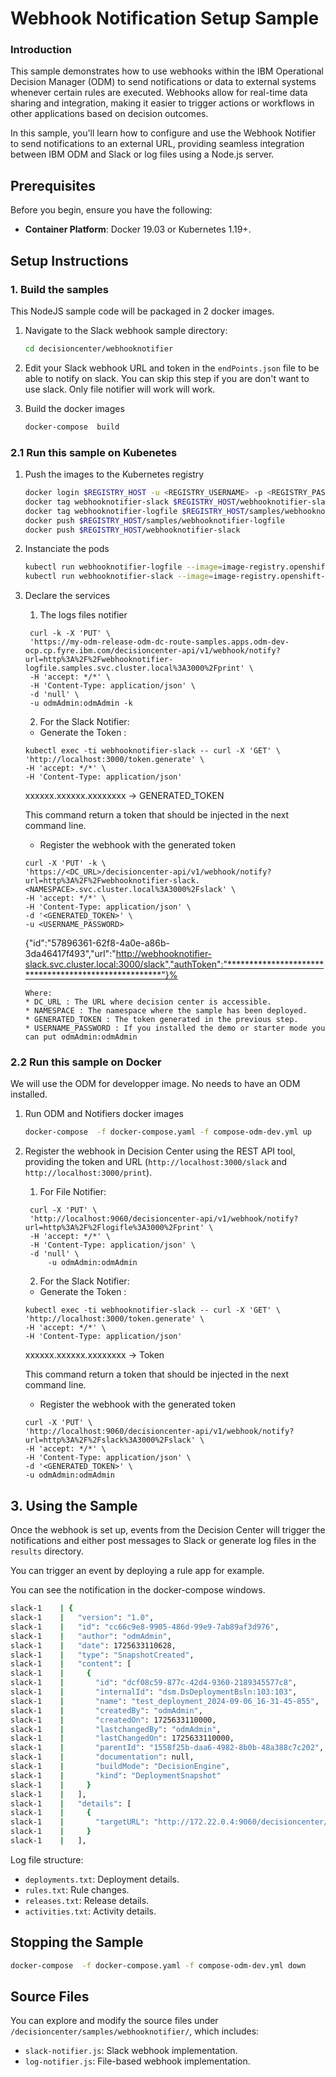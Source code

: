 
# Webhook Notification Setup Sample
### Introduction
This sample demonstrates how to use webhooks within the IBM Operational Decision Manager (ODM) to send notifications or data to external systems whenever certain rules are executed. Webhooks allow for real-time data sharing and integration, making it easier to trigger actions or workflows in other applications based on decision outcomes.

In this sample, you'll learn how to configure and use the Webhook Notifier to send notifications to an external URL, providing seamless integration between IBM ODM and Slack or log files using a Node.js server.

## Prerequisites

Before you begin, ensure you have the following:

- **Container Platform**: Docker 19.03 or Kubernetes 1.19+.

## Setup Instructions

### 1. Build the samples

This NodeJS sample code will be packaged in 2 docker images.

   1. Navigate to the Slack webhook sample directory:
        ```bash
        cd decisioncenter/webhooknotifier
        ```

   2. Edit your Slack webhook URL and token in the `endPoints.json` file to be able to notify on slack. You can skip this step if you are don't want to use slack. Only file notifier will work will work.
   3. Build the docker images
        ```bash
        docker-compose  build
        ```


### 2.1 Run this sample on Kubenetes
   1. Push the images to the Kubernetes registry
        ```bash
        docker login $REGISTRY_HOST -u <REGISTRY_USERNAME> -p <REGISTRY_PASSWORD>
        docker tag webhooknotifier-slack $REGISTRY_HOST/webhooknotifier-slack
        docker tag webhooknotifier-logfile $REGISTRY_HOST/samples/webhooknotifier-logfile
        docker push $REGISTRY_HOST/samples/webhooknotifier-logfile
        docker push $REGISTRY_HOST/webhooknotifier-slack
        ```

   2. Instanciate the pods 
        ```bash
        kubectl run webhooknotifier-logfile --image=image-registry.openshift-image-registry.svc:5000/samples/webhooknotifier-logfile:latest --port 3000 --expose --port 3000
        kubectl run webhooknotifier-slack --image=image-registry.openshift-image-registry.svc:5000/samples/webhooknotifier-slack:latest --port 3000 --expose --port 3000
        ```

   3. Declare the services
      1. The logs files notifier
       ```shell
        curl -k -X 'PUT' \
        'https://my-odm-release-odm-dc-route-samples.apps.odm-dev-ocp.cp.fyre.ibm.com/decisioncenter-api/v1/webhook/notify?url=http%3A%2F%2Fwebhooknotifier-logfile.samples.svc.cluster.local%3A3000%2Fprint' \
        -H 'accept: */*' \
        -H 'Content-Type: application/json' \
        -d 'null' \
        -u odmAdmin:odmAdmin -k 
       ```

       2. For the Slack Notifier:
        
        * Generate the Token : 
        ```shell
        kubectl exec -ti webhooknotifier-slack -- curl -X 'GET' \
        'http://localhost:3000/token.generate' \
        -H 'accept: */*' \
        -H 'Content-Type: application/json' 
        ```
        xxxxxx.xxxxxx.xxxxxxxx -> GENERATED_TOKEN
        
        This command return a token that should be injected in the next command line.

        * Register the webhook with the generated token
        ```shell
        curl -X 'PUT' -k \
       'https://<DC_URL>/decisioncenter-api/v1/webhook/notify?url=http%3A%2F%2Fwebhooknotifier-slack.<NAMESPACE>.svc.cluster.local%3A3000%2Fslack' \
       -H 'accept: */*' \
       -H 'Content-Type: application/json' \
       -d '<GENERATED_TOKEN>' \
       -u <USERNAME_PASSWORD>
        ```
        {"id":"57896361-62f8-4a0e-a86b-3da46417f493","url":"http://webhooknotifier-slack.svc.cluster.local:3000/slack","authToken":"*****************************************************"}%
        ```
        Where:
        * DC_URL : The URL where decision center is accessible.
        * NAMESPACE : The namespace where the sample has been deployed.
        * GENERATED_TOKEN : The token generated in the previous step.
        * USERNAME_PASSWORD : If you installed the demo or starter mode you can put odmAdmin:odmAdmin

### 2.2 Run this sample on Docker
We will use the ODM for developper image. No needs to have an ODM installed.

1.  Run ODM and Notifiers  docker images
    ```bash
    docker-compose  -f docker-compose.yaml -f compose-odm-dev.yml up
    ```

2. Register the webhook in Decision Center using the REST API tool, providing the token and URL (`http://localhost:3000/slack` and `http://localhost:3000/print`).

   1. For File Notifier:
   ```shell
    curl -X 'PUT' \
    'http://localhost:9060/decisioncenter-api/v1/webhook/notify?url=http%3A%2F%2Flogifle%3A3000%2Fprint' \
    -H 'accept: */*' \
    -H 'Content-Type: application/json' \
    -d 'null' \
        -u odmAdmin:odmAdmin
    ```

   2. For the Slack Notifier:
    
    * Generate the Token : 
    ```shell
    kubectl exec -ti webhooknotifier-slack -- curl -X 'GET' \
    'http://localhost:3000/token.generate' \
    -H 'accept: */*' \
    -H 'Content-Type: application/json' 
    ```
     xxxxxx.xxxxxx.xxxxxxxx -> Token
    
     This command return a token that should be injected in the next command line.

    * Register the webhook with the generated token
    ```shell
    curl -X 'PUT' \
    'http://localhost:9060/decisioncenter-api/v1/webhook/notify?url=http%3A%2F%2Fslack%3A3000%2Fslack' \
    -H 'accept: */*' \
    -H 'Content-Type: application/json' \
    -d '<GENERATED_TOKEN>' \
    -u odmAdmin:odmAdmin
    ```
## 3. Using the Sample

Once the webhook is set up, events from the Decision Center will trigger the notifications and either post messages to Slack or generate log files in the `results` directory. 

You can trigger an event by deploying a rule app for example.

You can see the notification in the docker-compose windows.

```bash
slack-1    | {
slack-1    |   "version": "1.0",
slack-1    |   "id": "cc66c9e8-9905-486d-99e9-7ab89af3d976",
slack-1    |   "author": "odmAdmin",
slack-1    |   "date": 1725633110628,
slack-1    |   "type": "SnapshotCreated",
slack-1    |   "content": [
slack-1    |     {
slack-1    |       "id": "dcf08c59-877c-42d4-9360-2189345577c8",
slack-1    |       "internalId": "dsm.DsDeploymentBsln:103:103",
slack-1    |       "name": "test_deployment_2024-09-06_16-31-45-855",
slack-1    |       "createdBy": "odmAdmin",
slack-1    |       "createdOn": 1725633110000,
slack-1    |       "lastchangedBy": "odmAdmin",
slack-1    |       "lastChangedOn": 1725633110000,
slack-1    |       "parentId": "1558f25b-daa6-4982-8b0b-48a388c7c202",
slack-1    |       "documentation": null,
slack-1    |       "buildMode": "DecisionEngine",
slack-1    |       "kind": "DeploymentSnapshot"
slack-1    |     }
slack-1    |   ],
slack-1    |   "details": [
slack-1    |     {
slack-1    |       "targetURL": "http://172.22.0.4:9060/decisioncenter/t/library#overviewsnapshot?id=dsm.DsDeploymentBsln%3A103%3A103&datasource=jdbc%2FilogDataSource&baselineId=dsm.DsDeploymentBsln%3A103%3A103"
slack-1    |     }
slack-1    |   ],
```

Log file structure:
- `deployments.txt`: Deployment details.
- `rules.txt`: Rule changes.
- `releases.txt`: Release details.
- `activities.txt`: Activity details.

## Stopping the Sample

```bash
docker-compose  -f docker-compose.yaml -f compose-odm-dev.yml down
```


## Source Files

You can explore and modify the source files under `/decisioncenter/samples/webhooknotifier/`, which includes:
- `slack-notifier.js`: Slack webhook implementation.
- `log-notifier.js`: File-based webhook implementation.
